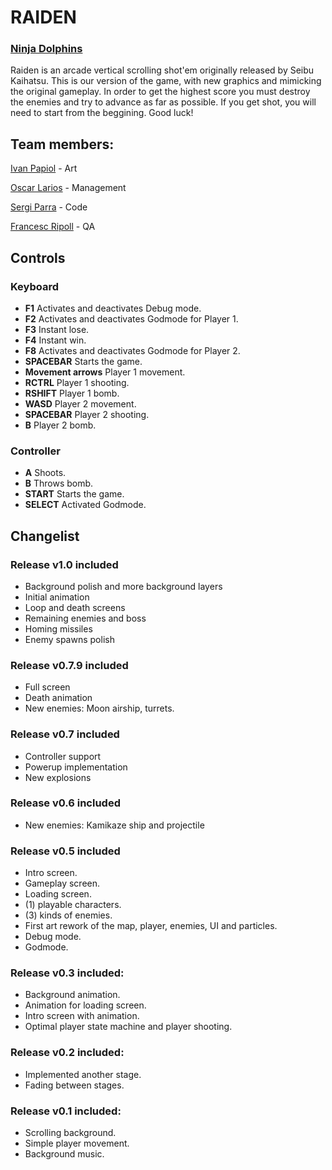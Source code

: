   # RAIDEN
  ### [Ninja Dolphins](https://github.com/t3m1X/Project-I-Ninja-Dolphin)

Raiden is an arcade vertical scrolling shot'em originally released by Seibu Kaihatsu. 
This is our version of the game, with new graphics and mimicking the original gameplay.
In order to get the highest score you must destroy the enemies and try to advance as far as possible.
If you get shot, you will need to start from the beggining. Good luck!

## Team members:

[Ivan Papiol](https://github.com/IVREI0T) - Art

[Oscar Larios](https://github.com/Megaoski) - Management

[Sergi Parra](https://github.com/t3m1X) - Code

[Francesc Ripoll](https://github.com/FrancescRipoll) - QA


## Controls

### Keyboard
* **F1** Activates and deactivates Debug mode.
* **F2** Activates and deactivates Godmode for Player 1.
* **F3** Instant lose.
* **F4** Instant win.
* **F8** Activates and deactivates Godmode for Player 2.
* **SPACEBAR** Starts the game.
* **Movement arrows** Player 1 movement.
* **RCTRL** Player 1 shooting.
* **RSHIFT** Player 1 bomb.
* **WASD** Player 2 movement.
* **SPACEBAR** Player 2 shooting.
* **B** Player 2 bomb.

### Controller
* **A** Shoots.
* **B** Throws bomb.
* **START** Starts the game.
* **SELECT** Activated Godmode.

## Changelist


### Release v1.0 included

- Background polish and more background layers
- Initial animation
- Loop and death screens
- Remaining enemies and boss
- Homing missiles
- Enemy spawns polish

### Release v0.7.9 included

- Full screen
- Death animation
- New enemies: Moon airship, turrets.


### Release v0.7 included

- Controller support
- Powerup implementation
- New explosions

### Release v0.6 included

- New enemies: Kamikaze ship and projectile

### Release v0.5 included

- Intro screen.
- Gameplay screen.
- Loading screen.
- (1) playable characters.
- (3) kinds of enemies.
- First art rework of the map, player, enemies, UI and particles.
- Debug mode.
- Godmode.

### Release v0.3 included:

- Background animation.
- Animation for loading screen.
- Intro screen with animation.
- Optimal player state machine and player shooting.

### Release v0.2 included:

- Implemented another stage.
- Fading between stages.

### Release v0.1 included:

- Scrolling background.
- Simple player movement.
- Background music.
